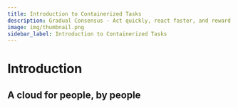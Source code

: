 ```yaml
---
title: Introduction to Containerized Tasks
description: Gradual Consensus - Act quickly, react faster, and reward slowly.
image: img/thumbnail.png
sidebar_label: Introduction to Containerized Tasks
---
```


# Introduction

## A cloud for people, by people
